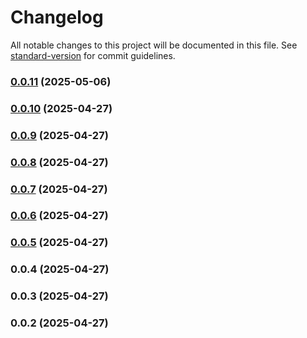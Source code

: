 # Changelog

All notable changes to this project will be documented in this file. See [standard-version](https://github.com/conventional-changelog/standard-version) for commit guidelines.

### [0.0.11](https://github.com/Luciferstrike123/Nest-Beginner/compare/v0.0.10...v0.0.11) (2025-05-06)

### [0.0.10](https://github.com/Luciferstrike123/Nest-Beginner/compare/v0.0.9...v0.0.10) (2025-04-27)

### [0.0.9](https://github.com/Luciferstrike123/Nest-Beginner/compare/v0.0.8...v0.0.9) (2025-04-27)

### [0.0.8](https://github.com/Luciferstrike123/Nest-Beginner/compare/v0.0.7...v0.0.8) (2025-04-27)

### [0.0.7](https://github.com/Luciferstrike123/Nest-Beginner/compare/v0.0.6...v0.0.7) (2025-04-27)

### [0.0.6](https://github.com/Luciferstrike123/Nest-Beginner/compare/v0.0.5...v0.0.6) (2025-04-27)

### [0.0.5](https://github.com/Luciferstrike123/Nest-Beginner/compare/v0.0.4...v0.0.5) (2025-04-27)

### 0.0.4 (2025-04-27)

### 0.0.3 (2025-04-27)

### 0.0.2 (2025-04-27)

